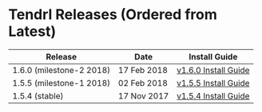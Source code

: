 # Tendrl Releases (Ordered from Latest)

| Release | Date | Install Guide |
|---|---|---|
|1.6.0 (milestone-2 2018) |17 Feb 2018|[v1.6.0 Install Guide](https://github.com/Tendrl/documentation/wiki/Tendrl-release-v1.6.0-(install-guide))|
|1.5.5 (milestone-1 2018) |02 Feb 2018|[v1.5.5 Install Guide](https://github.com/Tendrl/documentation/wiki/Tendrl-release-v1.5.5-(install-guide))|
|1.5.4 (stable) |17 Nov 2017|[v1.5.4 Install Guide](https://github.com/Tendrl/documentation/wiki/Tendrl-release-v1.5.4-(install-guide))|
